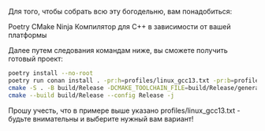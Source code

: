  Для того, чтобы собрать всю эту богодельню, вам понадобиться:

 Poetry
 CMake
 Ninja
 Компилятор для C++ в зависимости от вашей платформы

 Далее путем следования командам ниже, вы сможете получить готовый проект:

```bash
poetry install --no-root
poetry run conan install . -pr:h=profiles/linux_gcc13.txt -pr:b=profiles/linux_gcc13.txt -s build_type=Release --build=missing
cmake -S . -B build/Release -DCMAKE_TOOLCHAIN_FILE=build/Release/generators/conan_toolchain.cmake -DCMAKE_BUILD_TYPE=Release
cmake --build build/Release --config Release -j
```

Прошу учесть, что в примере выше указано profiles/linux_gcc13.txt - будьте внимательны и выберите нужный вам вариант!